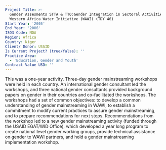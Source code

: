 ```yaml
---
Project Title: >-
  Gender Assesments STTA & TTO:Gender Integration in Sectoral Activities:
  Western Africa Water Initiative (WAWI) (TDY 40)
Start Year: '2005'
End Year: '2006'
ISO3 Code: NGA
Region: Africa
Country: Niger
Client/ Donor: USAID
Is Current Project? (true/false): ''
Practice Area:
  - 'Education, Gender and Youth'
Contract Value USD: ''
---
```

This was a one-year activity. Three-day gender mainstreaming workshops were held in each country. An international gender consultant led the workshops, and three national gender consultants provided background papers on gender in their countries and co-facilitated the workshops. The workshops had a set of common objectives: to develop a common understanding of gender mainstreaming in WAWI, to establish a commitment to modify current practices to assure gender mainstreaming, and to prepare recommendations for next steps. Recommendations from the workshop led to a new gender mainstreaming activity (funded through the USAID EGAT/WID Office), which developed a year long program to create national level gender working groups, provide technical assistance on gender to WAWI partners, and hold a gender mainstreaming implementation workshop.